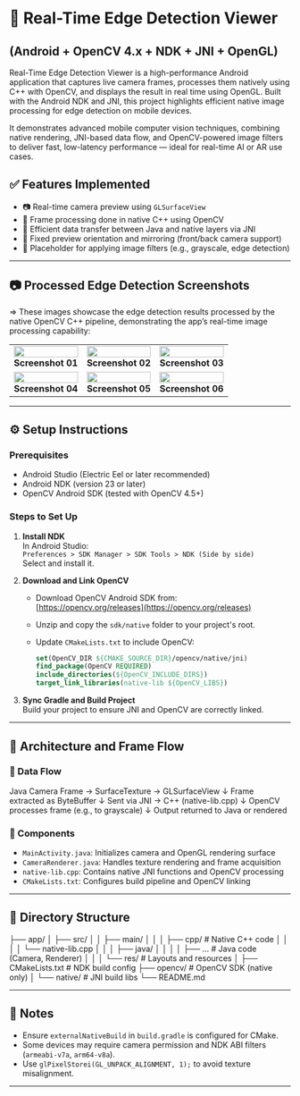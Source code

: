 # 📱 Real-Time Edge Detection Viewer
## (Android + OpenCV 4.x + NDK + JNI + OpenGL)

Real-Time Edge Detection Viewer is a high-performance Android application that captures live camera frames, processes them natively using C++ with OpenCV, and displays the result in real time using OpenGL. Built with the Android NDK and JNI, this project highlights efficient native image processing for edge detection on mobile devices.

It demonstrates advanced mobile computer vision techniques, combining native rendering, JNI-based data flow, and OpenCV-powered image filters to deliver fast, low-latency performance — ideal for real-time AI or AR use cases.

## ✅ Features Implemented

- 📷 Real-time camera preview using `GLSurfaceView`
- 🧠 Frame processing done in native C++ using OpenCV
- 🚀 Efficient data transfer between Java and native layers via JNI
- 🔄 Fixed preview orientation and mirroring (front/back camera support)
- 🧪 Placeholder for applying image filters (e.g., grayscale, edge detection)

---

## 📷 Processed Edge Detection Screenshots

=> These images showcase the edge detection results processed by the native OpenCV C++ pipeline, demonstrating the app’s real-time image processing capability:

<table> <tr> <td align="center"> <img src="https://github.com/user-attachments/assets/2a118628-cbf5-4f1a-9d4e-6117998ef513" width="100%" /> <br><b>Screenshot 01</b> </td> <td align="center"> <img src="https://github.com/user-attachments/assets/f986e9ad-b29d-4e09-b910-6ffa48e4093f" width="100%" /> <br><b>Screenshot 02</b> </td> <td align="center"> <img src="https://github.com/user-attachments/assets/6d754a2a-b6f0-4f85-b845-2a5180e0ef2d" width="100%" /> <br><b>Screenshot 03</b> </td> </tr> <tr> <td align="center"> <img src="https://github.com/user-attachments/assets/17dca053-8e2e-4765-a65f-85d679a150a6" width="100%" /> <br><b>Screenshot 04</b> </td> <td align="center"> <img src="https://github.com/user-attachments/assets/70be0d44-b3a4-4005-b739-c8d2b47a26a9" width="100%" /> <br><b>Screenshot 05</b> </td> <td align="center"> <img src="https://github.com/user-attachments/assets/6060e671-6297-428a-a375-b30c53c14925" width="100%" /> <br><b>Screenshot 06</b> </td> </tr> </table>


---

## ⚙️ Setup Instructions

### Prerequisites

- Android Studio (Electric Eel or later recommended)
- Android NDK (version 23 or later)
- OpenCV Android SDK (tested with OpenCV 4.5+)

### Steps to Set Up

1. **Install NDK**  
   In Android Studio:  
   `Preferences > SDK Manager > SDK Tools > NDK (Side by side)`  
   Select and install it.

2. **Download and Link OpenCV**  
   - Download OpenCV Android SDK from:  
     [https://opencv.org/releases](https://opencv.org/releases)  
   - Unzip and copy the `sdk/native` folder to your project's root.
   - Update `CMakeLists.txt` to include OpenCV:

     ```cmake
     set(OpenCV_DIR ${CMAKE_SOURCE_DIR}/opencv/native/jni)
     find_package(OpenCV REQUIRED)
     include_directories(${OpenCV_INCLUDE_DIRS})
     target_link_libraries(native-lib ${OpenCV_LIBS})
     ```

3. **Sync Gradle and Build Project**  
   Build your project to ensure JNI and OpenCV are correctly linked.

---

## 🧠 Architecture and Frame Flow

### 🔄 Data Flow

Java Camera Frame → SurfaceTexture → GLSurfaceView
↓
Frame extracted as ByteBuffer
↓
Sent via JNI → C++ (native-lib.cpp)
↓
OpenCV processes frame (e.g., to grayscale)
↓
Output returned to Java or rendered


### 🧩 Components

- `MainActivity.java`: Initializes camera and OpenGL rendering surface
- `CameraRenderer.java`: Handles texture rendering and frame acquisition
- `native-lib.cpp`: Contains native JNI functions and OpenCV processing
- `CMakeLists.txt`: Configures build pipeline and OpenCV linking

---

## 📁 Directory Structure

├── app/
│ ├── src/
│ │ ├── main/
│ │ │ ├── cpp/ # Native C++ code
│ │ │ │ └── native-lib.cpp
│ │ │ ├── java/
│ │ │ │ ├── ... # Java code (Camera, Renderer)
│ │ │ └── res/ # Layouts and resources
│ ├── CMakeLists.txt # NDK build config
├── opencv/ # OpenCV SDK (native only)
│ └── native/ # JNI build libs
└── README.md


---

## 📌 Notes

- Ensure `externalNativeBuild` in `build.gradle` is configured for CMake.
- Some devices may require camera permission and NDK ABI filters (`armeabi-v7a`, `arm64-v8a`).
- Use `glPixelStorei(GL_UNPACK_ALIGNMENT, 1);` to avoid texture misalignment.

---

